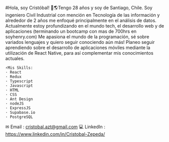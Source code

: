 #Hola, soy Cristóbal!
🗿🌎Tengo 28 años y soy de Santiago, Chile. Soy ingeniero Civil Industrial con mención en Tecnología de las información y alrededor de 2 años me enfoqué principalmente en el análisis de datos. 
Actualmente estoy profundizando en el mundo tech, el desarrollo web y de aplicaciones (terminando un bootcamp con mas de 700hrs en soyhenry.com)
Me apasiona el mundo de la programación, sé sobre variados lenguajes y quiero seguir conociendo aún más! 
Planeo seguir aprendiendo sobre el desarrollo de aplicaciones móviles mediante la utilización de React Native, para así complementar mis conocimientos actuales.
```
⚡Mis Skills: 
· React
· Redux
· Typescript
· Javascript  
· HTML
· CSS
· Ant Design
· nodeJS
· ExpressJS
· Supabase.io
· PostgreSQL
```
✉ Email : cristobal.azt@gmail.com
💻 LinkedIn : https://www.linkedin.com/in/Cristobal-Zepeda/
